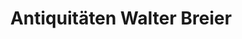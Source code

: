 ---
title: "Antiquitäten Walter Breier"
url: /dettingen-unter-teck/antiquitaeten-walter-breier/
shop: Möbel
---